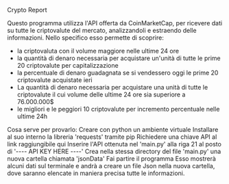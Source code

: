 Crypto Report

Questo programma utilizza l'API offerta da CoinMarketCap, per ricevere dati su tutte le criptovalute del mercato, analizzandoli e estraendo delle informazioni. Nello specifico esso permette di scoprire:

- la criptovaluta con il volume maggiore nelle ultime 24 ore
- la quantità di denaro necessaria per acquistare un'unità di tutte le prime 20 criptovalute per capitalizzazione
- la percentuale di denaro guadagnata se si vendessero oggi le prime 20 criptovalute acquistate ieri
- La quantità di denaro necessaria per acquistare una unità di tutte le criptovalute il cui volume delle ultime 24 ore sia superiore a 76.000.000$
- le migliori e le peggiori 10 criptovalute per incremento percentuale nelle ultime 24h


Cosa serve per provarlo:
Creare con python un ambiente virtuale
Installare al suo interno la libreria 'requests' tramite pip
Richiedere una chiave API al link raggiungibile qui
Inserire l'API ottenuta nel 'main.py' alla riga 21 al posto di '---- API KEY HERE ----'
Crea nella stessa directory del file 'main.py' una nuova cartella chiamata 'jsonData'
Fai partire il programma
Esso mostrerà alcuni dati sul terminale e andrà a creare un file Json nella nuova cartella, dove saranno elencate in maniera precisa tutte le informazioni.